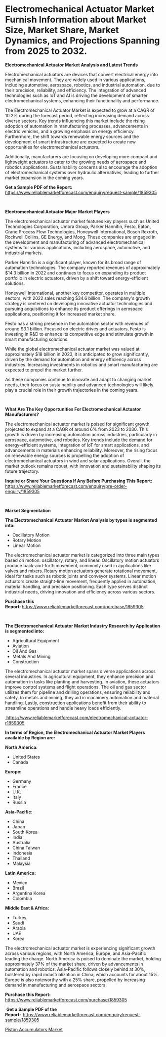 <p><h1>Electromechanical Actuator Market Furnish Information about Market Size, Market Share, Market Dynamics, and Projections Spanning from 2025 to 2032.</h1></p><p><strong>Electromechanical Actuator Market Analysis and Latest Trends</strong></p>
<p><p>Electromechanical actuators are devices that convert electrical energy into mechanical movement. They are widely used in various applications, including automotive, aerospace, robotics, and industrial automation, due to their precision, reliability, and efficiency. The integration of advanced technologies such as IoT and AI is driving the development of smarter electromechanical systems, enhancing their functionality and performance.</p><p>The Electromechanical Actuator Market is expected to grow at a CAGR of 10.2% during the forecast period, reflecting increasing demand across diverse sectors. Key trends influencing this market include the rising adoption of automation in manufacturing processes, advancements in electric vehicles, and a growing emphasis on energy efficiency. Furthermore, the shift towards renewable energy sources and the development of smart infrastructure are expected to create new opportunities for electromechanical actuators.</p><p>Additionally, manufacturers are focusing on developing more compact and lightweight actuators to cater to the growing needs of aerospace and robotics applications. Sustainability concerns also encourage the adoption of electromechanical systems over hydraulic alternatives, leading to further market expansion in the coming years.</p></p>
<p><strong>Get a Sample PDF of the Report:&nbsp;</strong> <a href="https://www.reliablemarketforecast.com/enquiry/request-sample/1859305?utm_campaign=1080&utm_medium=2&utm_source=Github&utm_content=ia&utm_term=16022025&utm_id=electromechanical-actuator">https://www.reliablemarketforecast.com/enquiry/request-sample/1859305</a></p>
<p>&nbsp;</p>
<p><strong>Electromechanical Actuator Major Market Players</strong></p>
<p><p>The electromechanical actuator market features key players such as United Technologies Corporation, Umbra Group, Parker Hannifin, Festo, Eaton, Crane Process Flow Technologies, Honeywell International, Bosch Rexroth, Rockwell Collins, GE Energy, and Moog. These companies are engaged in the development and manufacturing of advanced electromechanical systems for various applications, including aerospace, automotive, and industrial markets.</p><p>Parker Hannifin is a significant player, known for its broad range of automation technologies. The company reported revenues of approximately $14.3 billion in 2022 and continues to focus on expanding its product portfolio in electric actuators, driven by a shift toward energy-efficient solutions.</p><p>Honeywell International, another key competitor, operates in multiple sectors, with 2022 sales reaching $34.6 billion. The company's growth strategy is centered on developing innovative actuator technologies and pursuing acquisitions to enhance its product offerings in aerospace applications, positioning it for increased market share.</p><p>Festo has a strong presence in the automation sector with revenues of around $3.1 billion. Focused on electric drives and actuators, Festo is investing in R&D to enhance its competitive edge and stimulate growth in smart manufacturing solutions.</p><p>While the global electromechanical actuator market was valued at approximately $18 billion in 2023, it is anticipated to grow significantly, driven by the demand for automation and energy efficiency across industries. Increasing investments in robotics and smart manufacturing are expected to propel the market further.</p><p>As these companies continue to innovate and adapt to changing market needs, their focus on sustainability and advanced technologies will likely play a crucial role in their growth trajectories in the coming years.</p></p>
<p>&nbsp;</p>
<p><strong>What Are The Key Opportunities For Electromechanical Actuator Manufacturers?</strong></p>
<p><p>The electromechanical actuator market is poised for significant growth, projected to expand at a CAGR of around 6% from 2023 to 2030. This growth is driven by increasing automation across industries, particularly in aerospace, automotive, and robotics. Key trends include the demand for energy-efficient systems, integration of IoT for smart applications, and advancements in materials enhancing reliability. Moreover, the rising focus on renewable energy sources is propelling the adoption of electromechanical actuators in wind and solar applications. Overall, the market outlook remains robust, with innovation and sustainability shaping its future trajectory.</p></p>
<p><strong>Inquire or Share Your Questions If Any Before Purchasing This Report:</strong> <a href="https://www.reliablemarketforecast.com/enquiry/pre-order-enquiry/1859305?utm_campaign=1080&utm_medium=2&utm_source=Github&utm_content=ia&utm_term=16022025&utm_id=electromechanical-actuator">https://www.reliablemarketforecast.com/enquiry/pre-order-enquiry/1859305</a></p>
<p>&nbsp;</p>
<p><strong>Market Segmentation</strong></p>
<p><strong>The Electromechanical Actuator Market Analysis by types is segmented into:</strong></p>
<p><ul><li>Oscillatory Motion</li><li>Rotary Motion</li><li>Linear Motion</li></ul></p>
<p><p>The electromechanical actuator market is categorized into three main types based on motion: oscillatory, rotary, and linear. Oscillatory motion actuators produce back-and-forth movement, commonly used in applications like valves and mixers. Rotary motion actuators generate rotational movement, ideal for tasks such as robotic joints and conveyor systems. Linear motion actuators create straight-line movement, frequently applied in automation, material handling, and precision positioning. Each type serves distinct industrial needs, driving innovation and efficiency across various sectors.</p></p>
<p><strong>Purchase this Report:&nbsp;</strong><a href="https://www.reliablemarketforecast.com/purchase/1859305?utm_campaign=1080&utm_medium=2&utm_source=Github&utm_content=ia&utm_term=16022025&utm_id=electromechanical-actuator">https://www.reliablemarketforecast.com/purchase/1859305</a></p>
<p>&nbsp;</p>
<p><strong>The Electromechanical Actuator Market Industry Research by Application is segmented into:</strong></p>
<p><ul><li>Agricultural Equipment</li><li>Aviation</li><li>Oil And Gas</li><li>Metals And Mining</li><li>Construction</li></ul></p>
<p><p>The electromechanical actuator market spans diverse applications across several industries. In agricultural equipment, they enhance precision and automation in tasks like planting and harvesting. In aviation, these actuators improve control systems and flight operations. The oil and gas sector utilizes them for pipeline and drilling operations, ensuring reliability and safety. In metals and mining, they aid in machinery automation and material handling. Lastly, construction applications benefit from their ability to streamline operations and handle heavy loads efficiently.</p></p>
<p><a href="https://www.reliablemarketforecast.com/electromechanical-actuator-r1859305?utm_campaign=1080&utm_medium=2&utm_source=Github&utm_content=ia&utm_term=16022025&utm_id=electromechanical-actuator">&nbsp;https://www.reliablemarketforecast.com/electromechanical-actuator-r1859305</a></p>
<p><strong>In terms of Region, the Electromechanical Actuator Market Players available by Region are:</strong></p>
<p>
    <p> <strong> North America: </strong>
        <ul>
            <li>United States</li>
            <li>Canada</li>
        </ul>
        </p> 
    <p> <strong> Europe: </strong>
        <ul>
            <li>Germany</li>
            <li>France</li>
            <li>U.K.</li>
            <li>Italy</li>
            <li>Russia</li>
        </ul>
        </p> 
    <p> <strong> Asia-Pacific: </strong>
        <ul>
            <li>China</li>
            <li>Japan</li>
            <li>South Korea</li>
            <li>India</li>
            <li>Australia</li>
            <li>China Taiwan</li>
            <li>Indonesia</li>
            <li>Thailand</li>
            <li>Malaysia</li>
        </ul>
        </p> 
    <p> <strong> Latin America: </strong>
        <ul>
            <li>Mexico</li>
            <li>Brazil</li>
            <li>Argentina Korea</li>
            <li>Colombia</li>
        </ul>
        </p> 
    <p> <strong> Middle East & Africa: </strong>
        <ul>
            <li>Turkey</li>
            <li>Saudi</li>
            <li>Arabia</li>
            <li>UAE</li>
            <li>Korea</li>
        </ul>
    </p>
    </p>
<p><p>The electromechanical actuator market is experiencing significant growth across various regions, with North America, Europe, and Asia-Pacific leading the charge. North America is poised to dominate the market, holding approximately 37% of the market share, driven by advancements in automation and robotics. Asia-Pacific follows closely behind at 30%, bolstered by rapid industrialization in China, which accounts for about 15%. Europe is also noteworthy with a 25% share, propelled by increasing demand in manufacturing and aerospace sectors.</p></p>
<p><strong>Purchase this Report: </strong><a href="https://www.reliablemarketforecast.com/purchase/1859305?utm_campaign=1080&utm_medium=2&utm_source=Github&utm_content=ia&utm_term=16022025&utm_id=electromechanical-actuator">https://www.reliablemarketforecast.com/purchase/1859305</a></p>
<p>&nbsp;<strong>Get a Sample PDF of the Report:&nbsp;&nbsp;</strong><a href="https://www.reliablemarketforecast.com/enquiry/request-sample/1859305?utm_campaign=1080&utm_medium=2&utm_source=Github&utm_content=ia&utm_term=16022025&utm_id=electromechanical-actuator">https://www.reliablemarketforecast.com/enquiry/request-sample/1859305</a></p>
<p><strong></strong></p>
<p><p><a href="https://github.com/gdfhhhj/Market-Research-Report-List-7/blob/main/piston-accumulators-market.md?utm_campaign=1080&utm_medium=2&utm_source=Github&utm_content=ia&utm_term=16022025&utm_id=electromechanical-actuator">Piston Accumulators Market</a></p></p>